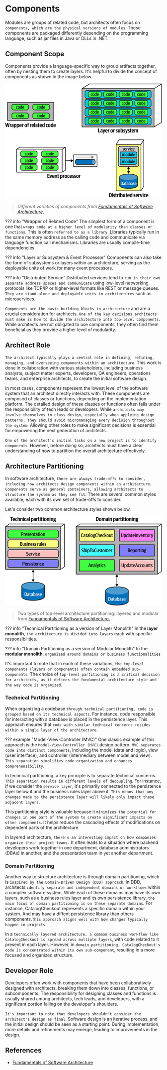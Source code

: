 # Components

Modules are groups of related code, but architects often focus on `components, which are the physical versions of modules`. These components are packaged differently depending on the programming language, such as jar files in Java or DLLs in .NET.

## Component Scope

Components provide a language-specific way to group artifacts together, often by nesting them to create layers. It's helpful to divide the concept of components as shown in the image below.

![Different varieties of components from [Fundamentals of Software Architecture.](https://learning.oreilly.com/library/view/fundamentals-of-software/9781492043447/)](https://raw.githubusercontent.com/RomeroGabriel/mastering-software-architecture/main/documentation/images/components/component_scope.png)
> *Different varieties of components from [Fundamentals of Software Architecture.](https://learning.oreilly.com/library/view/fundamentals-of-software/9781492043447/)*

??? info "Wrapper of Related Code"
    The simplest form of a component is one that `wraps code at a higher level of modularity than classes or functions`. This is often `referred to as a library`. Libraries typically run in the same memory address as the calling code and communicate via language function call mechanisms. Libraries are usually compile-time dependencies.

??? info "Layer or Subsystem & Event Processor"
    Components can also take the form of subsystems or layers within an architecture, serving as the deployable units of work for many event processors.

??? info "Distributed Service"
    Distributed services tend to `run in their own separate address spaces and communicate` using low-level networking protocols like TCP/IP or higher-level formats like REST or message queues. `They are stand-alone and deployable units in architectures` such as microservices.

`Components are the basic building blocks in architecture` and are a crucial consideration for architects. `One of the key decisions architects must make is how to divide the architecture into top-level components`. While architects are not obligated to use components, they often find them beneficial as they provide a higher level of modularity.

## Architect Role

`The architect typically plays a central role in defining, refining, managing, and overseeing components within an architecture`.  This work is done in collaboration with various stakeholders, including business analysts, subject matter experts, developers, QA engineers, operations teams, and enterprise architects, to create the initial software design.

In most cases, components represent the lowest level of the software system that an architect directly interacts with. These components are composed of classes or functions, depending on the implementation platform. The detailed design of these classes or functions often falls under the responsibility of tech leads or developers. While `architects may involve themselves in class design, especially when applying design patterns, they should avoid micromanaging every decision throughout the system`. Allowing other roles to make significant decisions is essential for empowering the next generation of architects.

`One of the architect's initial tasks on a new project is to identify components`. However, before doing so, architects must have a clear understanding of how to partition the overall architecture effectively.

## Architecture Partitioning

In software architecture, `there are always trade-offs to consider, including how architects design components within an architecture`. `Components serve as general containers, allowing architects to structure the system as they see fit`. There are several common styles available, each with its own set of trade-offs to consider.

Let's consider two common architecture styles shown below.

![Two types of top-level architecture partitioning: layered and modular from [Fundamentals of Software Architecture.](https://learning.oreilly.com/library/view/fundamentals-of-software/9781492043447/)](https://raw.githubusercontent.com/RomeroGabriel/mastering-software-architecture/main/documentation/images/components/archit_partitioning.png)
> Two types of top-level architecture partitioning: layered and modular from [Fundamentals of Software Architecture.](https://learning.oreilly.com/library/view/fundamentals-of-software/9781492043447/)

??? info "Technical Partitioning as a version of Layer Monolith"
    In the __layer monolith__, `the architecture is divided into layers` each with specific responsibilities.

??? info "Domain Partitioning as a version of Modular Monolith"
    In the __modular monolith__, `organized around domains or business functionalities`

It's important to note that in each of these variations, `the top-level components (layers or components) often contain embedded sub-components`. The choice of `top-level partitioning is a critical decision for architects, as it defines the fundamental architecture style and the way code is organized`.

### Technical Partitioning

When organizing a codebase `through technical partitioning, code is grouped based on its technical aspects`.  For instance, code responsible for interacting with a database is placed in the persistence layer. This approach ensures that `code with similar technical concerns resides within a single layer of the architecture`.

??? example "Model-View-Controller (MVC)"
    One classic example of this approach is the `Model-View-Controller (MVC)` design pattern. `MVC separates code into distinct components`, including the model (data and logic), view (user interface), and controller (intermediary between model and view). `This separation simplifies code organization and enhances comprehensibility`.

In technical partitioning, a key principle is to separate technical concerns. `This separation results in different levels of decoupling`. For instance, if we consider the `service layer`, it's primarily connected to the persistence layer below it and the business rules layer above it. `This means that any changes made to the persistence layer will likely only impact these adjacent layers`.

This partitioning style is valuable because it `minimizes the potential for changes in one part of the system to create significant impacts on other components`. It helps reduce the cascading effects of modifications on dependent parts of the architecture.

In layered architecture, `there's an interesting impact on how companies organize their project teams.` It often leads to a situation where backend developers work together in one department, database administrators (DBAs) in another, and the presentation team in yet another department.

### Domain Partitioning

Another way to structure architecture is through domain partitioning, which is `inspired by the Domain-Driven Design (DDD) approach`. In DDD, architects `identify separate and independent domains or workflows` within a complex software system. While each of these domains may have its own layers, such as a business rules layer and its own persistence library, `the main focus of domain partitioning is on these separate domains`. For instance, CatalogCheckout represents a specific domain within your system. And may have a diffent persistence library than others components.`This approach aligns well with how changes typically happen in projects`.

In a `technically layered architecture, a common business workflow like CatalogCheckout is spread across multiple layers`, with code related to it present in each layer. However, in `domain partitioning, CatalogCheckout's code is concentrated within its own sub-component`, resulting in a more focused and organized structure.

## Developer Role

Developers often work with components that have been collaboratively designed with architects, breaking them down into classes, functions, or subcomponents. The responsibility for designing classes and functions is usually shared among architects, tech leads, and developers, with a significant portion falling on the developer's shoulders.

`It's important to note that developers shouldn't consider the architect's design as final`. Software design is an iterative process, and the initial design should be seen as a starting point. During implementation, more details and refinements may emerge, leading to improvements in the design.

## References

- [Fundamentals of Software Architecture](https://learning.oreilly.com/library/view/fundamentals-of-software/9781492043447/)
